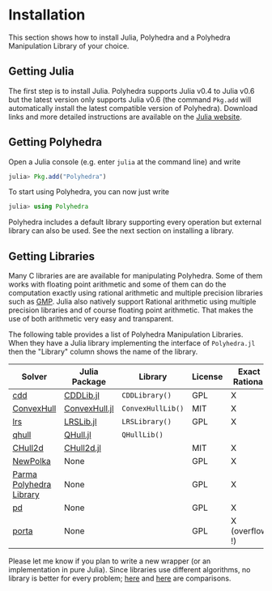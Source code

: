 # Installation

This section shows how to install Julia, Polyhedra
and a Polyhedra Manipulation Library of your choice.

## Getting Julia

The first step is to install Julia.
Polyhedra supports Julia v0.4 to Julia v0.6 but the latest version only supports Julia v0.6 (the command `Pkg.add` will automatically install the latest compatible version of Polyhedra).
Download links and more detailed instructions are available on the [Julia website](http://julialang.org).

## Getting Polyhedra

Open a Julia console (e.g. enter `julia` at the command line) and write
```julia
julia> Pkg.add("Polyhedra")
```

To start using Polyhedra, you can now just write
```julia
julia> using Polyhedra
```

Polyhedra includes a default library supporting every operation but external library can also be used.
See the next section on installing a library.

## Getting Libraries

Many C libraries are are available for manipulating Polyhedra.
Some of them works with floating point arithmetic and some of them can do the computation exactly using rational arithmetic and multiple precision libraries such as [GMP](https://gmplib.org/).
Julia also natively support Rational arithmetic using multiple precision libraries and of course floating point arithmetic.
That makes the use of both arithmetic very easy and transparent.

The following table provides a list of Polyhedra Manipulation Libraries.
When they have a Julia library implementing the interface of `Polyhedra.jl` then the "Library" column shows the name of the library.

| Solver                                                                | Julia Package                                                    | Library           | License | Exact Rational | Floating point |
|-----------------------------------------------------------------------|------------------------------------------------------------------|-------------------|---------|----------------|----------------|
| [cdd](https://www.inf.ethz.ch/personal/fukudak/cdd_home/)             | [CDDLib.jl](https://github.com/JuliaPolyhedra/CDDLib.jl)         | `CDDLibrary()`    |  GPL    |        X       |        X       |
| [ConvexHull](https://github.com/JuliaPolyhedra/ConvexHull.jl)         | [ConvexHull.jl](https://github.com/JuliaPolyhedra/ConvexHull.jl) | `ConvexHullLib()` |  MIT    |        X       |                |
| [lrs](http://cgm.cs.mcgill.ca/~avis/C/lrs.html)                       | [LRSLib.jl](https://github.com/JuliaPolyhedra/LRSLib.jl)         | `LRSLibrary()`    |  GPL    |        X       |        X       |
| [qhull](http://www.qhull.org/)                                        | [QHull.jl](https://github.com/davidavdav/QHull.jl)               | `QHullLib()`      |         |                |        X       |
| [CHull2d](https://github.com/cc7768/CHull2d.jl)                       | [CHull2d.jl](https://github.com/cc7768/CHull2d.jl)               |                   |  MIT    |        X       |        X       |
| [NewPolka](http://pop-art.inrialpes.fr/people/bjeannet/newpolka/)     | None                                                             |                   |  GPL    |        X       |                |
| [Parma Polyhedra Library](http://bugseng.com/products/ppl/)           | None                                                             |                   |  GPL    |        X       |                |
| [pd](http://www.cs.unb.ca/~bremner/pd/)                               | None                                                             |                   |  GPL    |        X       |                |
| [porta](http://comopt.ifi.uni-heidelberg.de/software/PORTA/)          | None                                                             |                   |  GPL    | X (overflow !) |                |

Please let me know if you plan to write a new wrapper (or an implementation in pure Julia).
Since libraries use different algorithms, no library is better for every problem; [here](http://cgm.cs.mcgill.ca/~avis/doc/avis/ABS96a.ps) and [here](http://bugseng.com/products/ppl/performance) are comparisons.
